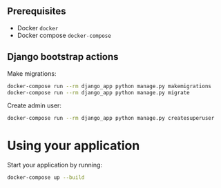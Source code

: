 
## Prerequisites

* Docker `docker`
* Docker compose `docker-compose`

## Django bootstrap actions

Make migrations:
```bash
docker-compose run --rm django_app python manage.py makemigrations
docker-compose run --rm django_app python manage.py migrate
```

Create admin user:
```bash
docker-compose run --rm django_app python manage.py createsuperuser
```

# Using your application

Start your application by running:
```bash
docker-compose up --build
```
